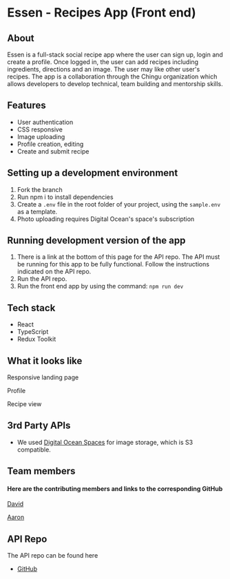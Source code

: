 # Essen - Recipes App (Front end)

## About

Essen is a full-stack social recipe app where the user can sign up, login and create a profile. Once logged in, the user can add recipes including ingredients, directions and an image. The user may like other user's recipes. The app is a collaboration through the Chingu organization which allows developers to develop technical, team building and mentorship skills.

## Features

- User authentication
- CSS responsive
- Image uploading
- Profile creation, editing
- Create and submit recipe

## Setting up a development environment

1. Fork the branch
2. Run npm i to install dependencies
3. Create a `.env` file in the root folder of your project, using the `sample.env` as a template.
4. Photo uploading requires Digital Ocean's space's subscription

## Running development version of the app

1. There is a link at the bottom of this page for the API repo. The API must be running for this app to be fully functional. Follow the instructions indicated on the API repo.
2. Run the API repo.
3. Run the front end app by using the command: `npm run dev`

## Tech stack

- React
- TypeScript
- Redux Toolkit

## What it looks like

Responsive landing page

Profile

Recipe view

## 3rd Party APIs

- We used [Digital Ocean Spaces](https://www.digitalocean.com/) for image storage, which is S3 compatible.

## Team members

#### Here are the contributing members and links to the corresponding GitHub

[David](https://github.com/davideastmond)

[Aaron](https://github.com/aaronmivo)

## API Repo

The API repo can be found here

- [GitHub](https://github.com/chingu-voyages/v36-bears-team-14be)
